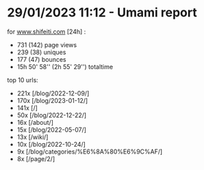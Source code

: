 # 29/01/2023 11:12 - Umami report
for www.shifeiti.com [24h] :

 - 731 (142) page views
 - 239 (38) uniques
 - 177 (47) bounces
 - 15h 50' 58'' (2h 55' 29'') totaltime


top 10 urls:
 - 221x [/blog/2022-12-09/]
 - 170x [/blog/2023-01-12/]
 - 141x [/]
 - 50x [/blog/2022-12-22/]
 - 16x [/about/]
 - 15x [/blog/2022-05-07/]
 - 13x [/wiki/]
 - 10x [/blog/2022-10-24/]
 - 9x [/blog/categories/%E6%8A%80%E6%9C%AF/]
 - 8x [/page/2/]


